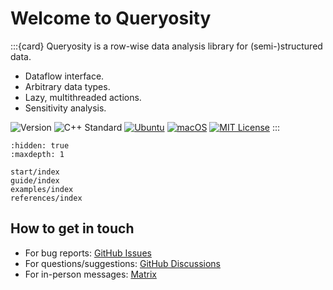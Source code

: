 # Welcome to Queryosity

:::{card} 
Queryosity is a row-wise data analysis library for (semi-)structured data.

- Dataflow interface.
- Arbitrary data types.
- Lazy, multithreaded actions.
- Sensitivity analysis.

![Version](https://img.shields.io/badge/Version-0.4.1-blue.svg)
![C++ Standard](https://img.shields.io/badge/C++-17-blue.svg)
[![Ubuntu](https://github.com/taehyounpark/analogical/actions/workflows/ubuntu.yml/badge.svg?branch=master)](https://github.com/taehyounpark/analogical/actions/workflows/ubuntu.yml)
[![macOS](https://github.com/taehyounpark/analogical/actions/workflows/macos.yml/badge.svg?branch=master)](https://github.com/taehyounpark/analogical/actions/workflows/macos.yml)
[![MIT License](https://img.shields.io/badge/License-MIT-yellow.svg)](https://opensource.org/licenses/MIT)
:::

```{toctree}
:hidden: true
:maxdepth: 1

start/index
guide/index
examples/index
references/index
```

## How to get in touch

- For bug reports: [GitHub Issues](https://github.com/taehyounpark/queryosity/issues)
- For questions/suggestions: [GitHub Discussions](https://github.com/taehyounpark/queryosity/discussions)
- For in-person messages: [Matrix](https://matrix.to/#/#queryosity:matrix.org)